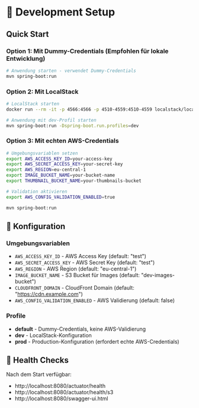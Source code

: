 # 🚀 Development Setup

## Quick Start

### Option 1: Mit Dummy-Credentials (Empfohlen für lokale Entwicklung)
```bash
# Anwendung starten - verwendet Dummy-Credentials
mvn spring-boot:run
```

### Option 2: Mit LocalStack
```bash
# LocalStack starten
docker run --rm -it -p 4566:4566 -p 4510-4559:4510-4559 localstack/localstack

# Anwendung mit dev-Profil starten
mvn spring-boot:run -Dspring-boot.run.profiles=dev
```

### Option 3: Mit echten AWS-Credentials
```bash
# Umgebungsvariablen setzen
export AWS_ACCESS_KEY_ID=your-access-key
export AWS_SECRET_ACCESS_KEY=your-secret-key
export AWS_REGION=eu-central-1
export IMAGE_BUCKET_NAME=your-bucket-name
export THUMBNAIL_BUCKET_NAME=your-thumbnails-bucket

# Validation aktivieren
export AWS_CONFIG_VALIDATION_ENABLED=true

mvn spring-boot:run
```

## 🔧 Konfiguration

### Umgebungsvariablen
- `AWS_ACCESS_KEY_ID` - AWS Access Key (default: "test")
- `AWS_SECRET_ACCESS_KEY` - AWS Secret Key (default: "test")  
- `AWS_REGION` - AWS Region (default: "eu-central-1")
- `IMAGE_BUCKET_NAME` - S3 Bucket für Images (default: "dev-images-bucket")
- `CLOUDFRONT_DOMAIN` - CloudFront Domain (default: "https://cdn.example.com")
- `AWS_CONFIG_VALIDATION_ENABLED` - AWS Validierung (default: false)

### Profile
- **default** - Dummy-Credentials, keine AWS-Validierung
- **dev** - LocalStack-Konfiguration
- **prod** - Production-Konfiguration (erfordert echte AWS-Credentials)

## 🏥 Health Checks

Nach dem Start verfügbar:
- http://localhost:8080/actuator/health
- http://localhost:8080/actuator/health/s3
- http://localhost:8080/swagger-ui.html
